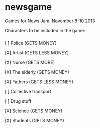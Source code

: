 newsgame
========

Games for News Jam, November 8-10 2013


Characters to be included in the game:
###

[ ] Police (GETS MONEY)

[X] Artist (GETS LESS MONEY)

[X] Nurse (GETS MORE)

[X] The elderly (GETS MONEY)

[X] Fathers (GETS LESS MONEY)

[ ] Collective transport

[ ] Drug stuff

[X] Science  (GETS MONEY)

[X] Students (GETS MONEY)
